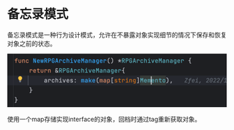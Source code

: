 # 备忘录模式
备忘录模式是一种行为设计模式，允许在不暴露对象实现细节的情况下保存和恢复对象之前的状态。

![](memento.png)

使用一个map存储实现interface的对象，回档时通过tag重新获取对象。
